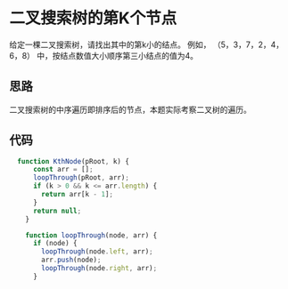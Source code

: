 # 二叉搜索树的第K个节点

给定一棵二叉搜索树，请找出其中的第k小的结点。 例如， （5，3，7，2，4，6，8） 中，按结点数值大小顺序第三小结点的值为4。

## 思路

二叉搜索树的中序遍历即排序后的节点，本题实际考察二叉树的遍历。

## 代码

```js
  function KthNode(pRoot, k) {
      const arr = [];
      loopThrough(pRoot, arr);
      if (k > 0 && k <= arr.length) {
        return arr[k - 1];
      }
      return null;
    }

    function loopThrough(node, arr) {
      if (node) {
        loopThrough(node.left, arr);
        arr.push(node);
        loopThrough(node.right, arr);
      }
```